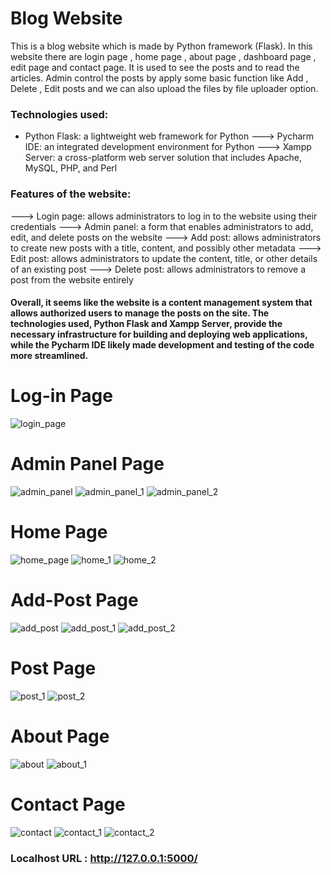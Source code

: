 # Blog Website
This is a blog website which is made by Python framework (Flask). In this website there are login page , home page , about page , dashboard page , edit page and contact page. It is used to see the posts and to read the articles. Admin  control the posts by apply some basic function like Add , Delete , Edit posts and we can also upload the files by file uploader option.

### Technologies used:
* Python Flask: a lightweight web framework for Python
---> Pycharm IDE: an integrated development environment for Python
---> Xampp Server: a cross-platform web server solution that includes Apache, MySQL, PHP, and Perl
### Features of the website:
---> Login page: allows administrators to log in to the website using their credentials
---> Admin panel: a form that enables administrators to add, edit, and delete posts on the website
---> Add post: allows administrators to create new posts with a title, content, and possibly other metadata
---> Edit post: allows administrators to update the content, title, or other details of an existing post
---> Delete post: allows administrators to remove a post from the website entirely
#### Overall, it seems like the website is a content management system that allows authorized users to manage the posts on the site. The technologies used, Python Flask and Xampp Server, provide the necessary infrastructure for building and deploying web applications, while the Pycharm IDE likely made development and testing of the code more streamlined.

# Log-in Page
![login_page](https://user-images.githubusercontent.com/82877515/176126751-2a4006fe-9e42-4c01-99b0-c531a96ae1c7.png)

# Admin Panel Page
![admin_panel](https://user-images.githubusercontent.com/82877515/176126808-e5377a49-d83b-4f6e-b150-c0a2825790d4.png)
![admin_panel_1](https://user-images.githubusercontent.com/82877515/176126871-480d146e-dcc7-4cf4-88e1-95f0d8832e0d.png)
![admin_panel_2](https://user-images.githubusercontent.com/82877515/176126863-7dbb2038-c6f2-4032-aabb-bd251565c6fa.png)

# Home Page
![home_page](https://user-images.githubusercontent.com/82877515/176127016-a66411d3-0f3f-4634-bfc1-ed048b57f903.png)
![home_1](https://user-images.githubusercontent.com/82877515/176127034-ce6f4f27-b460-4232-9ba4-0ff046674450.png)
![home_2](https://user-images.githubusercontent.com/82877515/176127039-0356bf6c-d961-40e4-9ae4-9ee29178d341.png)

# Add-Post Page
![add_post](https://user-images.githubusercontent.com/82877515/176127113-dc20ab54-0abe-4696-934c-ae697f614d25.png)
![add_post_1](https://user-images.githubusercontent.com/82877515/176127094-9cedc635-0942-4e76-aad6-0f52f26d1b23.png)
![add_post_2](https://user-images.githubusercontent.com/82877515/176127104-d144f60c-bee4-410b-b0e9-a949597d58ba.png)

# Post Page
![post_1](https://user-images.githubusercontent.com/82877515/176127294-b29052f5-9e0f-4919-a24d-0d75e1ce8787.png)
![post_2](https://user-images.githubusercontent.com/82877515/176127283-08f64170-2ce7-4e8a-85a5-fff2e0c027d3.png)

# About Page
![about](https://user-images.githubusercontent.com/82877515/176127437-7263eb93-878d-490b-8900-fa546dd0be32.png)
![about_1](https://user-images.githubusercontent.com/82877515/176127452-079a2cb0-ae1f-4169-a47f-cfe18bc42746.png)


# Contact Page
![contact](https://user-images.githubusercontent.com/82877515/176127752-c3bac547-9c76-4d36-b4b0-ce4e542c68a3.png)
![contact_1](https://user-images.githubusercontent.com/82877515/176127711-fb1443fe-35c6-4af5-8500-a02341e3a38b.png)
![contact_2](https://user-images.githubusercontent.com/82877515/176127722-1a439bab-0035-42a5-96b7-02eadf564076.png)

### Localhost URL : http://127.0.0.1:5000/

